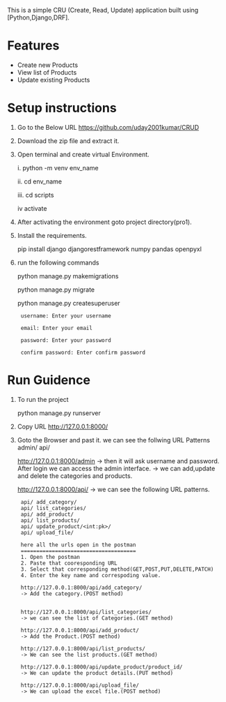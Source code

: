 
This is a simple CRU (Create, Read, Update) application built using [Python,Django,DRF].

# Features

- Create new Products
- View list of Products
- Update existing Products

# Setup instructions
1. Go to the Below URL
    https://github.com/uday2001kumar/CRUD

2. Download the zip file and extract it.

3. Open terminal and create virtual Environment.

    i. python -m venv env_name

    ii.  cd env_name

    iii. cd scripts

    iv activate

4. After activating the environment goto project directory(pro1).
5. Install the requirements.

   pip install django djangorestframework numpy pandas openpyxl

6. run the following commands

    python manage.py makemigrations

    python manage.py migrate

    python manage.py createsuperuser

        username: Enter your username

        email: Enter your email
        
        password: Enter your password

        confirm password: Enter confirm password

# Run Guidence
1. To run the project

    python manage.py runserver

2. Copy URL http://127.0.0.1:8000/

3. Goto the Browser and past it.
    we can see the follwing URL Patterns
    admin/
    api/
    
    http://127.0.0.1:8000/admin 
    -> then it will ask username and password. After login we can access the admin interface.
    -> we can add,update and delete the categories and products.

    http://127.0.0.1:8000/api/
    -> we can see the following URL patterns.

        api/ add_category/
        api/ list_categories/
        api/ add_product/
        api/ list_products/
        api/ update_product/<int:pk>/
        api/ upload_file/

        here all the urls open in the postman
        =====================================
        1. Open the postman
        2. Paste that cooresponding URL 
        3. Select that corresponding method(GET,POST,PUT,DELETE,PATCH)
        4. Enter the key name and correspoding value.

        http://127.0.0.1:8000/api/add_category/
        -> Add the category.(POST method)
        

        http://127.0.0.1:8000/api/list_categories/
        -> we can see the list of Categories.(GET method)

        http://127.0.0.1:8000/api/add_product/
        -> Add the Product.(POST method)

        http://127.0.0.1:8000/api/list_products/
        -> We can see the list products.(GET method)

        http://127.0.0.1:8000/api/update_product/product_id/
        -> We can update the product details.(PUT method)

        http://127.0.0.1:8000/api/upload_file/
        -> We can upload the excel file.(POST method)

        








